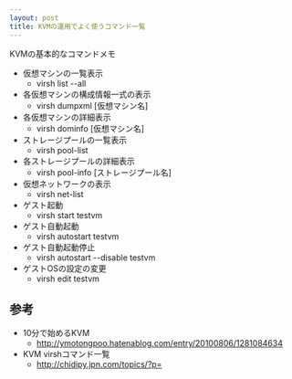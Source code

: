 ```yaml
---
layout: post
title: KVMの運用でよく使うコマンド一覧
---
```

KVMの基本的なコマンドメモ
<!-- more -->

- 仮想マシンの一覧表示
  -  virsh list --all
- 各仮想マシンの構成情報一式の表示
  - virsh dumpxml [仮想マシン名]
- 各仮想マシンの詳細表示
  - virsh dominfo [仮想マシン名]
- ストレージプールの一覧表示
  -  virsh  pool-list
- 各ストレージプールの詳細表示
  - virsh  pool-info [ストレージプール名]
- 仮想ネットワークの表示
  - virsh net-list
- ゲスト起動
  - virsh start testvm
- ゲスト自動起動
  - virsh autostart testvm
- ゲスト自動起動停止
  - virsh autostart --disable testvm
- ゲストOSの設定の変更
  - virsh edit testvm

## 参考
- 10分で始めるKVM
  - http://ymotongpoo.hatenablog.com/entry/20100806/1281084634
- KVM virshコマンド一覧
  - http://chidipy.jpn.com/topics/?p=
